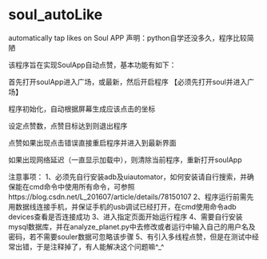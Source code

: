 # soul_autoLike
automatically tap likes on Soul APP
声明：python自学还没多久，程序比较简陋

该程序旨在实现SoulApp自动点赞，基本功能有如下：
  
  首先打开soulApp进入广场，或最新，然后开启程序 【必须先打开soul并进入广场】
  
  程序初始化，自动根据屏幕生成应该点击的坐标
  
  设定点赞数，点赞目标达到则退出程序
  
  点赞如果出现点击错误直接重启程序并进入到最新界面
  
  如果出现网络延迟（一直显示加载中），则清除当前程序，重新打开soulApp
  
注意事项：
1、必须先自行安装adb及uiautomator，如何安装请自行搜索，并确保能在cmd命令中使用所有命令，可参照https://blog.csdn.net/L_201607/article/details/78150107
2、程序运行前需先用数据线连接手机，并保证手机的usb调试已经打开，在cmd使用命令adb devices查看是否连接成功
3、进入指定页面开始运行程序
4、需要自行安装mysql数据库，并在analyze_planet.py中去修改或者运行中输入自己的用户名及密码，若不需要souler数据可忽略该步骤
5、有引入多线程点赞，但是在测试中经常出错，于是注释掉了，有人能解决这个问题嘛^_^
 
